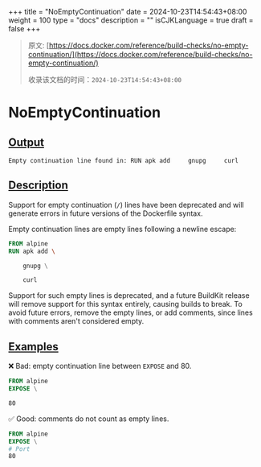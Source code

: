 +++
title = "NoEmptyContinuation"
date = 2024-10-23T14:54:43+08:00
weight = 100
type = "docs"
description = ""
isCJKLanguage = true
draft = false
+++

> 原文: [https://docs.docker.com/reference/build-checks/no-empty-continuation/](https://docs.docker.com/reference/build-checks/no-empty-continuation/)
>
> 收录该文档的时间：`2024-10-23T14:54:43+08:00`

# NoEmptyContinuation

## [Output](https://docs.docker.com/reference/build-checks/no-empty-continuation/#output)



```text
Empty continuation line found in: RUN apk add     gnupg     curl
```

## [Description](https://docs.docker.com/reference/build-checks/no-empty-continuation/#description)

Support for empty continuation (`/`) lines have been deprecated and will generate errors in future versions of the Dockerfile syntax.

Empty continuation lines are empty lines following a newline escape:



```dockerfile
FROM alpine
RUN apk add \

    gnupg \

    curl
```

Support for such empty lines is deprecated, and a future BuildKit release will remove support for this syntax entirely, causing builds to break. To avoid future errors, remove the empty lines, or add comments, since lines with comments aren't considered empty.

## [Examples](https://docs.docker.com/reference/build-checks/no-empty-continuation/#examples)

❌ Bad: empty continuation line between `EXPOSE` and 80.



```dockerfile
FROM alpine
EXPOSE \

80
```

✅ Good: comments do not count as empty lines.



```dockerfile
FROM alpine
EXPOSE \
# Port
80
```
